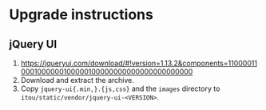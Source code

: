 # Upgrade instructions
## jQuery UI

1. https://jqueryui.com/download/#!version=1.13.2&components=110000110001000000100000100000000000000000000000
2. Download and extract the archive.
3. Copy `jquery-ui{.min,}.{js,css}` and the `images` directory to `itou/static/vendor/jquery-ui-<VERSION>`.
